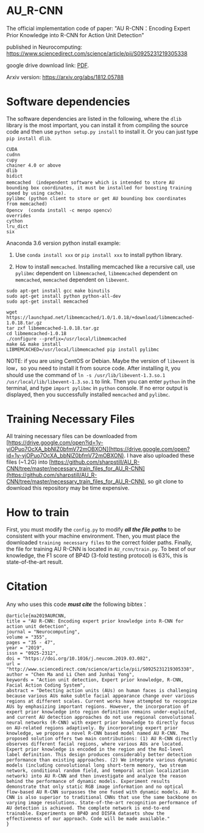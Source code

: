# AU_R-CNN
The official implementation code of paper: "AU R-CNN：Encoding Expert Prior Knowledge into R-CNN for Action Unit Detection"

published in Neurocomputing: <https://www.sciencedirect.com/science/article/pii/S0925231219305338>

google drive download link: [PDF](https://drive.google.com/file/d/12JM9e-7yn18xMKXVrGZ_IH35yAe7aTvo/view?usp=sharing). 

Arxiv version: <https://arxiv.org/abs/1812.05788>

# Software dependencies

The software dependencies are listed in the following, where the `dlib` library is the most important, you can install it from compiling the source code and then use `python setup.py install` to install it. Or you can just type `pip install dlib`.

```
CUDA
cudnn
cupy
chainer 4.0 or above
dlib
bidict
memcached （independent software which is intended to store AU bounding box coordinates, it must be installed for boosting training speed by using cache). 
pylibmc (python client to store or get AU bounding box coordinates from memcached)
Opencv  (conda install -c menpo opencv）
overrides
cython
lru_dict
six
```

Anaconda 3.6 version python install example:

1. Use `conda install xxx` or `pip install xxx` to install python library.

2. How to install `memcached`. Installing memcached like a recursive call, use `pylibmc` dependent on `libmemcached`, `libmemcached` dependent on `memcached`, `memcached` dependent on `libevent`.

```
sudo apt-get install gcc make binutils
sudo apt-get install python python-all-dev
sudo apt-get install memcached

wget https://launchpad.net/libmemcached/1.0/1.0.18/+download/libmemcached-1.0.18.tar.gz
tar zxf libmemcached-1.0.18.tar.gz
cd libmemcached-1.0.18
./configure --prefix=/usr/local/libmemcached
make && make install
LIBMEMCACHED=/usr/local/libmemcached pip install pylibmc
```

NOTE: if you are using CentOS or Debian. Maybe the version of `libevent` is low，so you need to install it from source code. After installing it, you should use the command of `ln -s /usr/lib/libevent-1.3.so.1 /usr/local/lib/libevent-1.3.so.1` to link. Then you can enter `python` in the terminal, and type `import pylibmc` in `python` console. If no error output is displayed, then you successfully installed `memcached` and `pylibmc`.

# Training Necessary Files

All training necessary files can be downloaded from [https://drive.google.com/open?id=1y-yjOPuo7OcXA_bbNIZ0bfmV72mOBXON](https://drive.google.com/open?id=1y-yjOPuo7OcXA_bbNIZ0bfmV72mOBXON). I have also uploaded these files (~1.2G) into [https://github.com/sharpstill/AU_R-CNN/tree/master/necessary_train_files_for_AU_R-CNN](https://github.com/sharpstill/AU_R-CNN/tree/master/necessary_train_files_for_AU_R-CNN), so git clone to download this repository may be time expensive.

# How to train

First, you must modify the `config.py` to modify ***all the file paths*** to be consistent with your machine environment. Then, you must place the downloaded `training necessary files` to the correct folder paths. Finally, the file for training AU R-CNN is located in `AU_rcnn/train.py`. To best of our knowledge, the F1 score of BP4D (3-fold testing protocol) is 63%, this is state-of-the-art result. 

# Citation

Any who uses this code ***must cite*** the following bibtex：

```
@article{ma2019AURCNN,
title = "AU R-CNN: Encoding expert prior knowledge into R-CNN for action unit detection",
journal = "Neurocomputing",
volume = "355",
pages = "35 - 47",
year = "2019",
issn = "0925-2312",
doi = "https://doi.org/10.1016/j.neucom.2019.03.082",
url = "http://www.sciencedirect.com/science/article/pii/S0925231219305338",
author = "Chen Ma and Li Chen and Junhai Yong",
keywords = "Action unit detection, Expert prior knowledge, R-CNN, Facial Action Coding System",
abstract = "Detecting action units (AUs) on human faces is challenging because various AUs make subtle facial appearance change over various regions at different scales. Current works have attempted to recognize AUs by emphasizing important regions. However, the incorporation of expert prior knowledge into region definition remains under-exploited, and current AU detection approaches do not use regional convolutional neural networks (R-CNN) with expert prior knowledge to directly focus on AU-related regions adaptively. By incorporating expert prior knowledge, we propose a novel R-CNN based model named AU R-CNN. The proposed solution offers two main contributions: (1) AU R-CNN directly observes different facial regions, where various AUs are located. Expert prior knowledge is encoded in the region and the RoI-level label definition. This design produces considerably better detection performance than existing approaches. (2) We integrate various dynamic models (including convolutional long short-term memory, two stream network, conditional random field, and temporal action localization network) into AU R-CNN and then investigate and analyze the reason behind the performance of dynamic models. Experiment results demonstrate that only static RGB image information and no optical flow-based AU R-CNN surpasses the one fused with dynamic models. AU R-CNN is also superior to traditional CNNs that use the same backbone on varying image resolutions. State-of-the-art recognition performance of AU detection is achieved. The complete network is end-to-end trainable. Experiments on BP4D and DISFA datasets show the effectiveness of our approach. Code will be made available."
}
```
